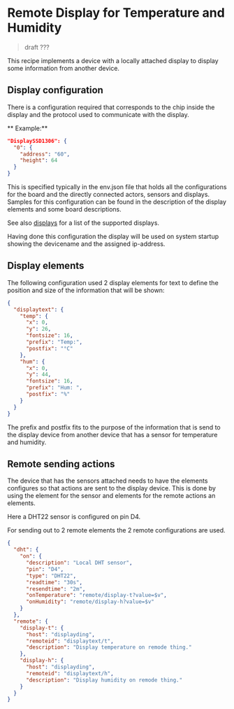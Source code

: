 # Remote Display for Temperature and Humidity

> draft ???

This recipe implements a device with a locally attached display to display some information from another device.

## Display configuration

There is a configuration required that corresponds to the chip inside the display and the protocol used to communicate with the display.

** Example:**

```JSON
"DisplaySSD1306": {
  "0": {
    "address": "60",
    "height": 64
  }
}
```

This is specified typically in the env.json file that holds all the configurations for the board and the directly connected actors, sensors and displays. Samples for this configuration can be found in the description of the display elements and some board descriptions.

See also [displays](/displays.md) for a list of the supported displays.

Having done this configuration the display will be used on system startup showing the devicename and the assigned ip-address. 

## Display elements

The following configuration used 2 display elements for text to define 
the position and size of the information that will be shown:

```JSON
{
  "displaytext": {
    "temp": {
      "x": 0,
      "y": 26,
      "fontsize": 16,
      "prefix": "Temp:",
      "postfix": "°C"
    },
    "hum": {
      "x": 0,
      "y": 44,
      "fontsize": 16,
      "prefix": "Hum: ",
      "postfix": "%"
    }
  }
}
```

The prefix and postfix fits to the purpose of the information that is send to the display device from another device that has a sensor for temperature and humidity.


## Remote sending actions

The device that has the sensors attached needs to have the elements configures so that actions are sent to the display device.
This is done by using the element for the sensor and elements for the remote actions an elements.

Here a DHT22 sensor is configured on pin D4.

For sending out to 2 remote elements the 2 remote configurations are used.

```JSON
{
  "dht": {
    "on": {
      "description": "Local DHT sensor",
      "pin": "D4",
      "type": "DHT22",
      "readtime": "30s",
      "resendtime": "2m",
      "onTemperature": "remote/display-t?value=$v",
      "onHumidity": "remote/display-h?value=$v"
    }
  },
  "remote": {
    "display-t": {
      "host": "displayding",
      "remoteid": "displaytext/t",
      "description": "Display temperature on remode thing."
    },
    "display-h": {
      "host": "displayding",
      "remoteid": "displaytext/h",
      "description": "Display humidity on remode thing."
    }
  }
}
```

